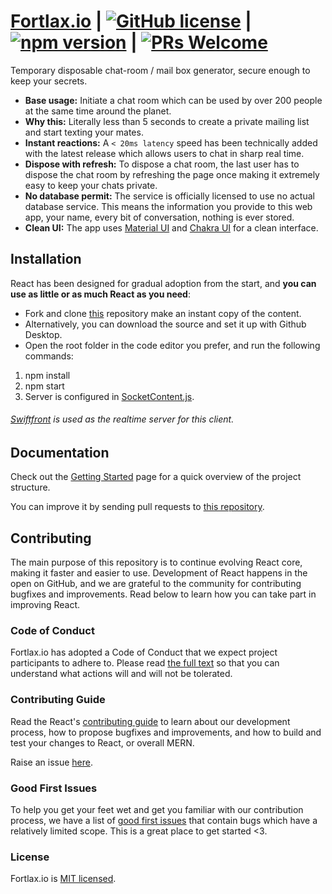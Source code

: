 # [Fortlax.io](https://fortlax.vercel.app) | [![GitHub license](https://img.shields.io/badge/license-MIT-blue.svg)](https://github.com/facebook/react/blob/main/LICENSE) |  [![npm version](https://img.shields.io/npm/v/react.svg?style=flat)](https://www.npmjs.com/package/react) | [![PRs Welcome](https://img.shields.io/badge/PRs-welcome-brightgreen.svg)](https://github.com/sambhavsaxena/TheMonospace-CloudBased)

Temporary disposable chat-room / mail box generator, secure enough to keep your secrets.

* **Base usage:** Initiate a chat room which can be used by over 200 people at the same time around the planet.
* **Why this:** Literally less than 5 seconds to create a private mailing list and start texting your mates.
* **Instant reactions:** A `< 20ms latency` speed has been technically added with the latest release which allows users to chat in sharp real time.
* **Dispose with refresh:** To dispose a chat room, the last user has to dispose the chat room by refreshing the page once making it extremely easy to keep your chats private.
* **No database permit:** The service is officially licensed to use no actual database service. This means the information you provide to this web app, your name, every bit of conversation, nothing is ever stored.
* **Clean UI:** The app uses [Material UI](https://mui.com/) and [Chakra UI](https://chakra-ui.com/) for a clean interface.


## Installation

React has been designed for gradual adoption from the start, and **you can use as little or as much React as you need**:

* Fork and clone [this](https://github.com/sambhavsaxena/fortlax.io) repository make an instant copy of the content.
* Alternatively, you can download the source and set it up with Github Desktop.
* Open the root folder in the code editor you prefer, and run the following commands:

1) npm install
2) npm start
3) Server is configured in [SocketContent.js](https://github.com/sambhavsaxena/fortlax.io/blob/main/src/socketContext.js).

###### [Swiftfront](https://github.com/sambhavsaxena/fortlax-server) is used as the realtime server for this client.

## Documentation

Check out the [Getting Started](https://reactjs.org/docs/getting-started.html) page for a quick overview of the project structure.

You can improve it by sending pull requests to [this repository](https://github.com/sambhavsaxena/fortlax.io).

## Contributing
The main purpose of this repository is to continue evolving React core, making it faster and easier to use. Development of React happens in the open on GitHub, and we are grateful to the community for contributing bugfixes and improvements. Read below to learn how you can take part in improving React.

### Code of Conduct
Fortlax.io has adopted a Code of Conduct that we expect project participants to adhere to. Please read [the full text](https://code.fb.com/codeofconduct) so that you can understand what actions will and will not be tolerated.

### Contributing Guide
Read the React's [contributing guide](https://reactjs.org/contributing/how-to-contribute.html) to learn about our development process, how to propose bugfixes and improvements, and how to build and test your changes to React, or overall MERN.

Raise an issue [here](https://github.com/sambhavsaxena/fortlax.io/issues).

### Good First Issues
To help you get your feet wet and get you familiar with our contribution process, we have a list of [good first issues](https://github.com/sambhavsaxena/fortlax.io/labels/good%20first%20issue) that contain bugs which have a relatively limited scope. This is a great place to get started <3.

### License
Fortlax.io is [MIT licensed](./LICENSE).
